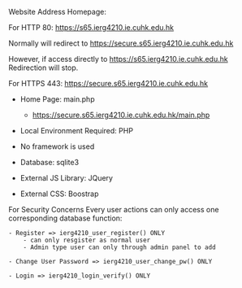 Website Address Homepage: 

For HTTP 80:
https://s65.ierg4210.ie.cuhk.edu.hk

Normally will redirect to https://secure.s65.ierg4210.ie.cuhk.edu.hk

However, if access directly to https://s65.ierg4210.ie.cuhk.edu.hk
Redirection will stop.

For HTTPS 443:
https://secure.s65.ierg4210.ie.cuhk.edu.hk

-   Home Page: main.php
    -   https://secure.s65.ierg4210.ie.cuhk.edu.hk/main.php

-   Local Environment Required: PHP

-   No framework is used

-   Database: sqlite3

-   External JS Library: JQuery

-   External CSS: Boostrap 

For Security Concerns
Every user actions can only access one corresponding database function:

    - Register => ierg4210_user_register() ONLY
        - can only resgister as normal user
        - Admin type user can only through admin panel to add

    - Change User Password => ierg4210_user_change_pw() ONLY

    - Login => ierg4210_login_verify() ONLY

